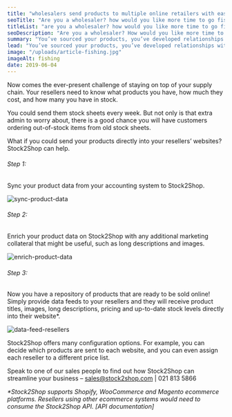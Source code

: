 ```yaml
---
title: "wholesalers send products to multiple online retailers with ease"
seoTitle: "Are you a wholesaler? how would you like more time to go fishing?"
titleList: "are you a wholesaler? how would you like more time to go fishing?"
seoDescription: "Are you a wholesaler? How would you like more time to go fishing?"
summary: "You’ve sourced your products, you’ve developed relationships with online resellers and you’re ready to do business. Now what?"
lead: "You’ve sourced your products, you’ve developed relationships with online resellers and you’re ready to do business. Now what?"
image: "/uploads/article-fishing.jpg"
imageAlt: fishing
date: 2019-06-04
---
```


Now comes the ever-present challenge of staying on top of your supply chain. Your resellers need to know what products you have, how much they cost, and how many you have in stock.

You could send them stock sheets every week. But not only is that extra admin to worry about, there is a good chance you will have customers ordering out-of-stock items from old stock sheets.

What if you could send your products directly into your resellers’ websites? Stock2Shop can help.

###### Step 1:
Sync your product data from your accounting system to Stock2Shop.

![sync-product-data](/uploads/article-sync-product-data.jpg)

###### Step 2:
Enrich your product data on Stock2Shop with any additional marketing collateral that might be useful, such as long descriptions and images.

![enrich-product-data](/uploads/article-enrich-product-data.jpg)

###### Step 3:
Now you have a repository of products that are ready to be sold online! Simply provide data feeds to your resellers and they will receive product titles, images, long descriptions, pricing and up-to-date stock levels directly into their website*.

![data-feed-resellers](/uploads/article-data-feed-resellers.jpg)

Stock2Shop offers many configuration options. For example, you can decide which products are sent to each website, and you can even assign each reseller to a different price list.

Speak to one of our sales people to find out how Stock2Shop can streamline your business – sales@stock2shop.com | 021 813 5866

*\*Stock2Shop supports Shopify, WooCommerce and Magento ecommerce platforms. Resellers using other ecommerce systems would need to consume the Stock2Shop API. [API documentation]*
